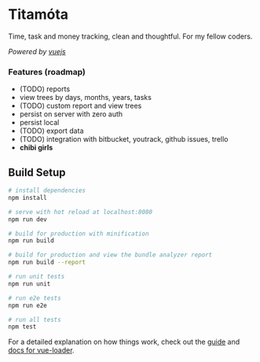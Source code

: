 # Titamo&#x301;ta

Time, task and money tracking, clean and thoughtful. For my fellow coders.

*Powered by [vuejs](https://vuejs.org/)*

### Features (roadmap)

- (TODO) reports
- view trees by days, months, years, tasks
- (TODO) custom report and view trees
- persist on server with zero auth
- persist local
- (TODO) export data
- (TODO) integration with bitbucket, youtrack, github issues, trello
- **chibi girls**

## Build Setup

``` bash
# install dependencies
npm install

# serve with hot reload at localhost:8080
npm run dev

# build for production with minification
npm run build

# build for production and view the bundle analyzer report
npm run build --report

# run unit tests
npm run unit

# run e2e tests
npm run e2e

# run all tests
npm test
```

For a detailed explanation on how things work, check out the [guide](http://vuejs-templates.github.io/webpack/) and [docs for vue-loader](http://vuejs.github.io/vue-loader).
